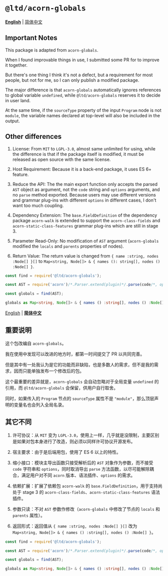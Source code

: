
`@ltd/acorn-globals`
====================

[**English**](#user-content-en) | [简体中文](#user-content-zhs)<a id="user-content-en">&nbsp;</a>

Important Notes
---------------

This package is adapted from `acorn-globals`.

When I found improvable things in use, I submitted some PR for to improve it together.

But there's one thing I think it's not a defect, but a requirement for most people, but not for me, so I can only publish a modified package.

The major difference is that `acorn-globals` automatically ignores references to global variable `undefined`, while `@ltd/acorn-globals` reserves it to decide in user land.

At the same time, if the `sourceType` property of the input `Program` node is not `module`, the variable names declared at top-level will also be included in the output.

Other differences
-----------------

1.  License: From `MIT` to `LGPL-3.0`, almost same unlimited for using, while the difference is that if the package itself is modified, it must be released as open source with the same license.
    
2.  Host Requirement: Because it is a back-end package, it uses ES 6+ feature.
    
3.  Reduce the API: The the main export function only accepts the parsed `AST` object as argument, not the `code` string and `options` arguments, and no `parse` method exported.
    Because users may use different versions and grammar plug-ins with different `options` in different cases, I don't want too much coupling.
    
4.  Dependency Extension: The `base.FieldDefinition` of the dependency package `acorn-walk` is extended to support the `acorn-class-fields` and `acorn-static-class-features` grammar plug-ins which are still in stage 3.
    
5.  Parameter Read-Only: No modification of `AST` argument (`acorn-globals` modified the `locals` and `parents` properties of nodes).
    
6.  Return Value: The return value is changed from `{ name :string, nodes :Node[] }[]` to `Map<string, Node[]> & { names (): string[], nodes () :Node[] }`.

```ts
const find = require('@ltd/acorn-globals');

const AST = require('acorn')/*.Parser.extend(plugin)*/.parse(code/*, options*/);

const globals = find(AST);

globals as Map<string, Node[]> & { names () :string[], nodes () :Node[] };
```

[English](#user-content-en) | [**简体中文**](#user-content-zhs)<a id="user-content-zhs">&nbsp;</a>

重要说明
--------

这个包改编自 `acorn-globals`。

我在使用中发现可以改进的地方时，都第一时间提交了 PR 以共同完善。

但是其中有一处我认为是它的功能而非缺陷，也是多数人的需求，但不是我的需求，因而只能单独发布一个修改后的包。

这个最重要的差异就是，`acorn-globals` 会自动忽略对于全局变量 `undefined` 的引用，而 `@ltd/acorn-globals` 会保留，供用户自行取舍。

同时，如果传入的 `Program` 节点的 `sourceType` 属性不是 `"module"`，那么顶层声明的变量名也会列入全局名录。

其它不同
--------

1.  许可协议：从 `MIT` 变为 `LGPL-3.0`，使用上一样，几乎就是没限制，主要区别是如果对包本身进行了改造，则必须以同样许可协议开源发布。
    
2.  宿主要求：由于是后端用包，使用了 ES 6 以上的特性。
    
3.  缩小接口：模块主导出函数只接受解析后的 `AST` 对象作为参数，而不接受 `code` 字符串和 `options`，同时取消导出 `parse` 方法函数，以尽可能解除耦合，满足用户对不同 `acorn` 版本、语法插件、`options` 的需求。
    
4.  依赖扩展：扩展了依赖包 `acorn-walk` 的 `base.FieldDefinition`，用于支持尚处于 stage 3 的 `acorn-class-fields`、`acorn-static-class-features` 语法插件。
    
5.  参数只读：不对 `AST` 参数作修改（`acorn-globals` 中修改了节点的 `locals` 和 `parents` 属性）。
    
6.  返回形式：返回值从 `{ name :string, nodes :Node[] }[]` 改为 `Map<string, Node[]> & { names () :string[], nodes () :Node[] }`。

```ts
const find = require('@ltd/acorn-globals');

const AST = require('acorn')/*.Parser.extend(plugin)*/.parse(code/*, options*/);

const globals = find(AST);

globals as Map<string, Node[]> & { names () :string[], nodes () :Node[] };
```
